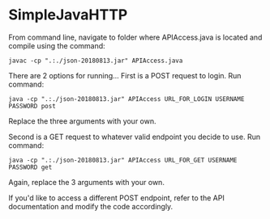 # SimpleJavaHTTP

From command line, navigate to folder where APIAccess.java is located and compile using the command: 

    javac -cp ".:./json-20180813.jar" APIAccess.java

There are 2 options for running...
First is a POST request to login. Run command:

    java -cp ".:./json-20180813.jar" APIAccess URL_FOR_LOGIN USERNAME PASSWORD post
    
Replace the three arguments with your own.

Second is a GET request to whatever valid endpoint you decide to use.
Run command: 

    java -cp ".:./json-20180813.jar" APIAccess URL_FOR_GET USERNAME PASSWORD get
    
Again, replace the 3 arguments with your own.  

If you'd like to access a different POST endpoint, refer to the API documentation and modify the code accordingly.
